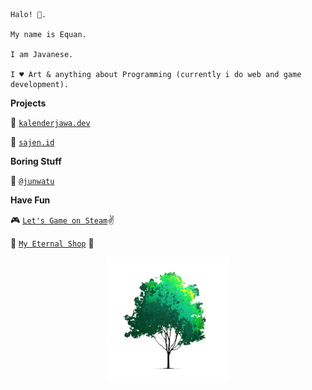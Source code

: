 
```
Halo! 👋.

My name is Equan. 

I am Javanese.

I ♥ Art & anything about Programming (currently i do web and game development).

```

**Projects**

🚀 [`kalenderjawa.dev`](https://kalenderjawa.dev)

🚀 [`sajen.id`](https://sajen.id)

**Boring Stuff**

🎯 [`@junwatu`](https://twitter.com/junwatu)

**Have Fun**

🎮 [`Let's Game on Steam`](https://steamcommunity.com/id/pangurakan)✌

🛒 [`My Eternal Shop`](https://www.designbyhumans.com/shop/equan) 🙏


<p align="center">
  <img src="https://raw.githubusercontent.com/junwatu/junwatu/master/sajenid-tree.png">
</p>

